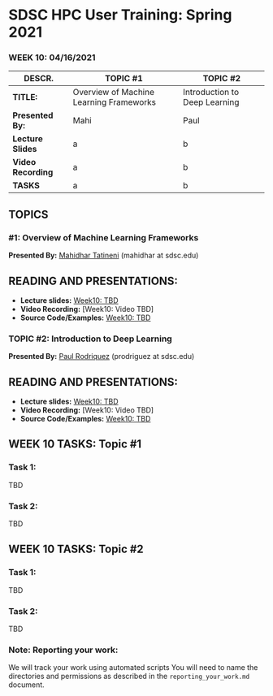 # SDSC HPC User Training: Spring 2021

###  WEEK 10: 04/16/2021

| DESCR. |TOPIC #1      | TOPIC #2 |
| ----------- | ----------- |  ----------- |
| **TITLE:** | Overview of Machine Learning Frameworks    | Introduction to Deep Learning |
| **Presented By:**   | Mahi        | Paul
| **Lecture Slides** | a | b |
| **Video Recording** | a | b |
| **TASKS** | a | b |

## TOPICS 
### #1: Overview of Machine Learning Frameworks
**Presented By:** [Mahidhar Tatineni](https://www.sdsc.edu/research/researcher_spotlight/tatineni_mahidhar.html) (mahidhar at  sdsc.edu)

## READING AND PRESENTATIONS:

* **Lecture slides:** [Week10: TBD]()
* **Video Recording:** [Week10: Video TBD]
* **Source Code/Examples:** [Week10: TBD]()


### TOPIC #2: Introduction to Deep Learning
**Presented By:** [Paul Rodriquez](https://www.linkedin.com/in/paul-rodriguez-76ba43158/) (prodriguez at sdsc.edu)

## READING AND PRESENTATIONS:

* **Lecture slides:** [Week10: TBD]()
* **Video Recording:** [Week10: Video TBD]
* **Source Code/Examples:** [Week10: TBD]()



## WEEK 10 TASKS: Topic #1

### Task 1: 
TBD

### Task 2:
TBD

## WEEK 10 TASKS: Topic #2

### Task 1: 
TBD

### Task 2:
TBD



### Note: Reporting your work:
We will track your work using automated scripts
You will need to name the directories and permissions as described in the ``reporting_your_work.md`` document.
